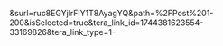&surl=ruc8EGYjlrFlY1T8AyagYQ&path=%2FPost%201-200&isSelected=true&tera_link_id=1744381623554-33169826&tera_link_type=1- 

